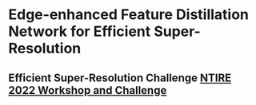 # Edge-enhanced Feature Distillation Network for Efficient Super-Resolution
## Efficient Super-Resolution Challenge [NTIRE 2022 Workshop and Challenge](https://data.vision.ee.ethz.ch/cvl/ntire22/) 

